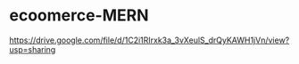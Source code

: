 # ecoomerce-MERN
https://drive.google.com/file/d/1C2i1RIrxk3a_3vXeulS_drQyKAWH1jVn/view?usp=sharing
